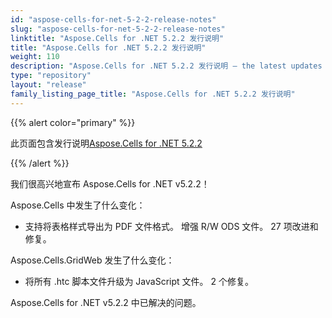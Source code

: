 ```yaml
---
id: "aspose-cells-for-net-5-2-2-release-notes"
slug: "aspose-cells-for-net-5-2-2-release-notes"
linktitle: "Aspose.Cells for .NET 5.2.2 发行说明"
title: "Aspose.Cells for .NET 5.2.2 发行说明"
weight: 110
description: "Aspose.Cells for .NET 5.2.2 发行说明 – the latest updates and fixes."
type: "repository"
layout: "release"
family_listing_page_title: "Aspose.Cells for .NET 5.2.2 发行说明"
---
```

{{% alert color="primary" %}} 

此页面包含发行说明[Aspose.Cells for .NET 5.2.2](https://releases.aspose.com/cells/net/new-releases/aspose.cells-for-.net-5.2.2/)

{{% /alert %}} 

我们很高兴地宣布 Aspose.Cells for .NET v5.2.2！

 Aspose.Cells 中发生了什么变化：

- 支持将表格样式导出为 PDF 文件格式。
增强 R/W ODS 文件。
 27 项改进和修复。

 Aspose.Cells.GridWeb 发生了什么变化：

- 将所有 .htc 脚本文件升级为 JavaScript 文件。
 2 个修复。





 Aspose.Cells for .NET v5.2.2 中已解决的问题。



